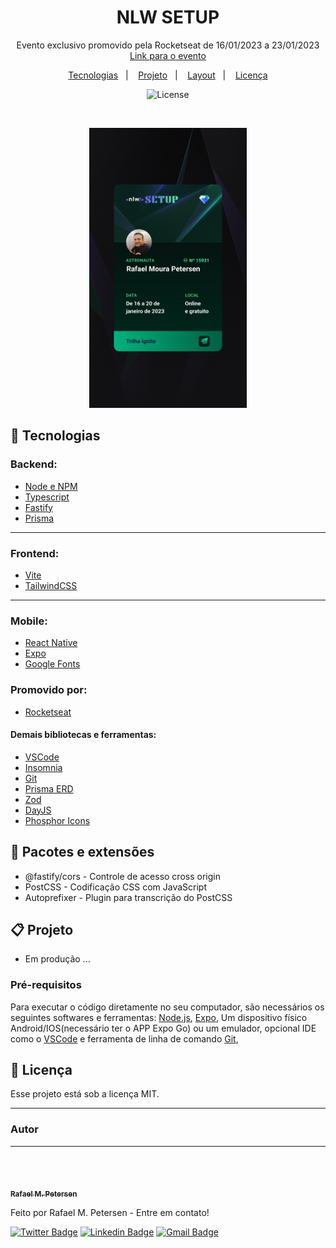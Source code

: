 <h1 align="center"> NLW SETUP </h1>

<p align="center">
Evento exclusivo promovido pela Rocketseat de 16/01/2023 a 23/01/2023
<a href='https://nlw.rocketseat.com.br/obrigado/rafael-15931'>Link para o evento</a>
</p>

<p align="center">
  <a href="#rocket-tecnologias">Tecnologias</a>&nbsp;&nbsp;&nbsp;|&nbsp;&nbsp;&nbsp;
  <a href="#clipboard-projeto">Projeto</a>&nbsp;&nbsp;&nbsp;|&nbsp;&nbsp;&nbsp;
  <a href="#pencil-layout">Layout</a>&nbsp;&nbsp;&nbsp;|&nbsp;&nbsp;&nbsp;
  <a href="#memo-licença">Licença</a>
</p>

<p align="center">
  <img alt="License" src="https://img.shields.io/static/v1?label=license&message=MIT&color=49AA26&labelColor=000000">
</p>

<br>

<p align="center">
  <img alt="nlw-setup" src="./assets/ticket.jpg" width="50%">
</p>

## :rocket: Tecnologias

### Backend:

- [Node e NPM](https://nodejs.org/)
- [Typescript](https://www.typescriptlang.org/)
- [Fastify](https://www.fastify.io/)
- [Prisma](https://www.prisma.io/)

---

### Frontend:

- [Vite](https://vitejs.dev/)
- [TailwindCSS](https://tailwindcss.com/)

---

### Mobile:

- [React Native](https://reactnative.dev/)
- [Expo](https://expo.dev/)
- [Google Fonts](https://fonts.google.com/)

### Promovido por:

- [Rocketseat](https://www.rocketseat.com.br/)

#### Demais bibliotecas e ferramentas:

- [VSCode](https://code.visualstudio.com/)
- [Insomnia](https://insomnia.rest/download)
- [Git](https://git-scm.com/)
- [Prisma ERD](https://www.npmjs.com/package/prisma-erd-generator)
- [Zod](https://github.com/colinhacks/zod)
- [DayJS](https://day.js.org/)
- [Phosphor Icons](https://phosphoricons.com/)

## :pencil: Pacotes e extensões

- @fastify/cors - Controle de acesso cross origin
- PostCSS - Codificação CSS com JavaScript
- Autoprefixer - Plugin para transcrição do PostCSS

## :clipboard: Projeto

- Em produção ...

<!-- ## :package: Instalação -->

### Pré-requisitos

Para executar o código diretamente no seu computador, são necessários os seguintes softwares e ferramentas: [Node.js](https://nodejs.org/en/), [Expo](https://expo.io/), Um dispositivo físico Android/IOS(necessário ter o APP Expo Go) ou um emulador, opcional IDE como o [VSCode](https://code.visualstudio.com/) e ferramenta de linha de comando [Git](https://git-scm.com/),

<!-- ```
# Clone ou baixe este repositório.

$ git clone https://github.com/rmpetersen86/...

# Acesse o diretório onde o repositório foi clonado ou baixado
#Caso tenha sido baixado, descompacte o arquivo e acesse o diretório

$ cd ...

# Instale as dependências
$ npm install
$ npm prisma generate

# Execute aplicação
$ npm ...


``` -->

## :memo: Licença

Esse projeto está sob a licença MIT.

---

### Autor

---

<a href="https://www.linkedin.com/in/rafael-petersen-ab827a14a/">
 <img style="border-radius: 50px;" src="https://github.com/rmpetersen86.png?size=100" width="100px" alt=""/>
 <p align="center">
</p>
 <br />
 <sub><b>Rafael M. Petersen</b></sub></a> <!-- <a href="https://www.linkedin.com/in/rafael-petersen-ab827a14a/" title="RMPetersen"></a> -->

Feito por Rafael M. Petersen - Entre em contato!

[![Twitter Badge](https://img.shields.io/badge/-@rafaelpetersen1-1ca0f1?style=flat-square&labelColor=1ca0f1&logo=twitter&logoColor=white&link=https://twitter.com/rafaelpetersen1)](https://twitter.com/rafaelpetersen1)
[![Linkedin Badge](https://img.shields.io/badge/-Rafael-blue?style=flat-square&logo=Linkedin&logoColor=white&link=www.linkedin.com/in/rafael-petersen-ab827a14a)](www.linkedin.com/in/rafael-petersen-ab827a14a)
[![Gmail Badge](https://img.shields.io/badge/-rafael.petersen86@gmail.com-c14438?style=flat-square&logo=Gmail&logoColor=white&link=mailto:rafael.petersen86@gmail.com)](mailto:rafael.petersen86@gmail.com)
